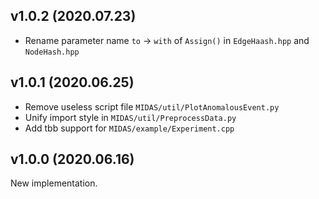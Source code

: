 ## v1.0.2 (2020.07.23)

- Rename parameter name `to` -> `with` of `Assign()` in `EdgeHaash.hpp` and `NodeHash.hpp`

## v1.0.1 (2020.06.25)

- Remove useless script file `MIDAS/util/PlotAnomalousEvent.py`
- Unify import style in `MIDAS/util/PreprocessData.py`
- Add tbb support for `MIDAS/example/Experiment.cpp`

## v1.0.0 (2020.06.16)

New implementation.